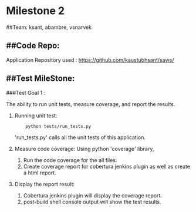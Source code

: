 # Milestone 2

##Team:
ksant, abambre, vsnarvek

##Code Repo:
--------------------------------------------------------------------------

Application Repository used :  https://github.com/kaustubhsant/saws/

##Test MileStone:
--------------------------------------------------------------------------

###Test Goal 1 :
    
The ability to run unit tests, measure coverage, and report the results.

1. Running unit test:
    ```
        python tests/run_tests.py
    ```
    'run_tests.py' calls all the unit tests of this application.

2. Measure code coverage: Using python 'coverage' library,
    1. Run the code coverage for the all files.
    2. Create coverage report for cobertura jenkins plugin as well as create a html report.

3. Display the report result:
    1. Cobertura jenkins plugin will display the coverage report.
    2. post-build shell console output will show the test results.
